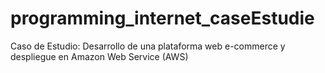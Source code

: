# programming_internet_caseEstudie
Caso de Estudio: Desarrollo de una plataforma web e-commerce y despliegue en Amazon Web Service (AWS)
